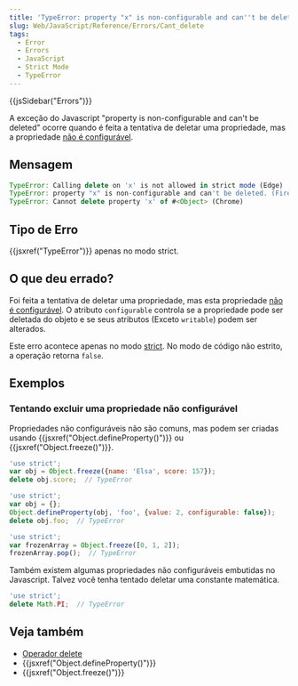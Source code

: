 ```yaml
---
title: 'TypeError: property "x" is non-configurable and can''t be deleted'
slug: Web/JavaScript/Reference/Errors/Cant_delete
tags:
  - Error
  - Errors
  - JavaScript
  - Strict Mode
  - TypeError
---
```

{{jsSidebar("Errors")}}

A exceção do Javascript "property is non-configurable and can't be deleted" ocorre
quando é feita a tentativa de deletar uma propriedade, mas a propriedade [não é configurável](/pt-BR/docs/Web/JavaScript/Data_structures#properties).

## Mensagem

```js
TypeError: Calling delete on 'x' is not allowed in strict mode (Edge)
TypeError: property "x" is non-configurable and can't be deleted. (Firefox)
TypeError: Cannot delete property 'x' of #<Object> (Chrome)
```

## Tipo de Erro

{{jsxref("TypeError")}} apenas no modo strict.

## O que deu errado?

Foi feita a tentativa de deletar uma propriedade, mas esta propriedade [não é configurável](/pt-BR/docs/Web/JavaScript/Data_structures#properties). O
atributo `configurable` controla se a propriedade pode ser deletada do
objeto e se seus atributos (Exceto `writable`) podem ser alterados.

Este erro acontece apenas no modo [strict](/pt-BR/docs/Web/JavaScript/Reference/Strict_mode). No
modo de código não estrito, a operação retorna `false`.

## Exemplos

### Tentando excluir uma propriedade não configurável

Propriedades não configuráveis não são comuns, mas podem ser criadas usando
{{jsxref("Object.defineProperty()")}} ou {{jsxref("Object.freeze()")}}.

```js example-bad
'use strict';
var obj = Object.freeze({name: 'Elsa', score: 157});
delete obj.score;  // TypeError

'use strict';
var obj = {};
Object.defineProperty(obj, 'foo', {value: 2, configurable: false});
delete obj.foo;  // TypeError

'use strict';
var frozenArray = Object.freeze([0, 1, 2]);
frozenArray.pop();  // TypeError
```

Também existem algumas propriedades não configuráveis embutidas no Javascript. Talvez você tenha
tentado deletar uma constante matemática.

```js example-bad
'use strict';
delete Math.PI;  // TypeError
```

## Veja também

- [Operador delete](/pt-BR/docs/Web/JavaScript/Reference/Operators/delete)
- {{jsxref("Object.defineProperty()")}}
- {{jsxref("Object.freeze()")}}
